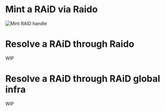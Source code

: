 
# Mint a RAiD via Raido 
![Mint RAID handle](https://www.plantuml.com/plantuml/png/7Sl13O8X30RGkrFe0F3TtQQMHff08QNLzOt_zINleSOZcwIFUu_OvmauVUjRe-ShZpWl2x6el2OeYyiHSkvmqhOmIGrjCVwc8Hpf0ZRNqidQ44orA1-bSeMwSuxR3m00?cache=no)


# Resolve a RAiD through Raido

WIP


# Resolve a RAiD through RAiD global infra

WIP
